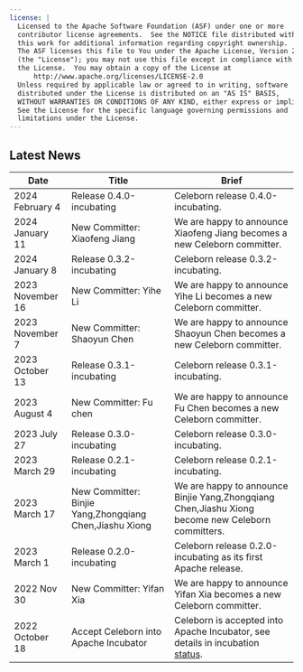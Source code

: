 ```yaml
---
license: |
  Licensed to the Apache Software Foundation (ASF) under one or more
  contributor license agreements.  See the NOTICE file distributed with
  this work for additional information regarding copyright ownership.
  The ASF licenses this file to You under the Apache License, Version 2.0
  (the "License"); you may not use this file except in compliance with
  the License.  You may obtain a copy of the License at
      http://www.apache.org/licenses/LICENSE-2.0
  Unless required by applicable law or agreed to in writing, software
  distributed under the License is distributed on an "AS IS" BASIS,
  WITHOUT WARRANTIES OR CONDITIONS OF ANY KIND, either express or implied.
  See the License for the specific language governing permissions and
  limitations under the License.
---
```


## Latest News

| Date             | Title                                                   | Brief                                                                                                                           |
|------------------|---------------------------------------------------------|---------------------------------------------------------------------------------------------------------------------------------|
| 2024 February 4  | Release 0.4.0-incubating                                | Celeborn release 0.4.0-incubating.                                                                                              |
| 2024 January 11  | New Committer: Xiaofeng Jiang                           | We are happy to announce Xiaofeng Jiang becomes a new Celeborn committer.                                                       |
| 2024 January 8   | Release 0.3.2-incubating                                | Celeborn release 0.3.2-incubating.                                                                                              |
| 2023 November 16 | New Committer: Yihe Li                                  | We are happy to announce Yihe Li becomes a new Celeborn committer.                                                              |
| 2023 November 7  | New Committer: Shaoyun Chen                             | We are happy to announce Shaoyun Chen becomes a new Celeborn committer.                                                         |
| 2023 October 13  | Release 0.3.1-incubating                                | Celeborn release 0.3.1-incubating.                                                                                              |
| 2023 August 4    | New Committer: Fu chen                                  | We are happy to announce Fu Chen becomes a new Celeborn committer.                                                              |
| 2023 July 27     | Release 0.3.0-incubating                                | Celeborn release 0.3.0-incubating.                                                                                              |
| 2023 March 29    | Release 0.2.1-incubating                                | Celeborn release 0.2.1-incubating.                                                                                              |
| 2023 March 17    | New Committer: Binjie Yang,Zhongqiang Chen,Jiashu Xiong | We are happy to announce Binjie Yang,Zhongqiang Chen,Jiashu Xiong become new Celeborn committers.                               |
| 2023 March 1     | Release 0.2.0-incubating                                | Celeborn release 0.2.0-incubating as its first Apache release.                                                                  |
| 2022 Nov 30      | New Committer: Yifan Xia                                | We are happy to announce Yifan Xia becomes a new Celeborn committer.                                                            |
| 2022 October 18  | Accept Celeborn into Apache Incubator                   | Celeborn is accepted into Apache Incubator, see details in incubation [status](https://incubator.apache.org/projects/celeborn). |
